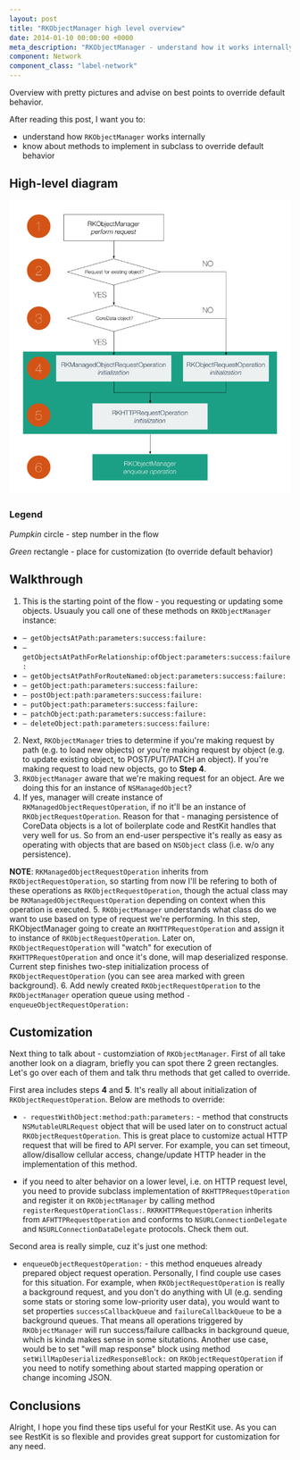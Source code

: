 ```yaml
---
layout: post
title: "RKObjectManager high level overview"
date: 2014-01-10 00:00:00 +0000
meta_description: "RKObjectManager - understand how it works internally. Understand where to override default behavior"
component: Network
component_class: "label-network"
---
```

Overview with pretty pictures and advise on best points to override default behavior.

After reading this post, I want you to:

* understand how `RKObjectManager` works internally
* know about methods to implement in subclass to override default behavior

## High-level diagram

![RKObjectManager flow diagram](/images/RKObjectManager_diagram_flow.png)

### Legend

*Pumpkin* circle - step number in the flow
  
*Green* rectangle - place for customization (to override default behavior)

## Walkthrough

1. This is the starting point of the flow - you requesting or updating some objects. Usuauly you call one of these methods on `RKObjectManager` instance:
  * `– getObjectsAtPath:parameters:success:failure:`
  * `– getObjectsAtPathForRelationship:ofObject:parameters:success:failure:`
  * `– getObjectsAtPathForRouteNamed:object:parameters:success:failure:`
  * `– getObject:path:parameters:success:failure:`
  * `– postObject:path:parameters:success:failure:`
  * `– putObject:path:parameters:success:failure:`
  * `– patchObject:path:parameters:success:failure:`
  * `– deleteObject:path:parameters:success:failure:`
2. Next, `RKObjectManager` tries to determine if you're making request by path (e.g. to load new objects) or you're making request by object (e.g. to update existing object, to POST/PUT/PATCH an object). If you're making request to load new objects, go to **Step 4**.
3. `RKObjectManager` aware that we're making request for an object. Are we doing this for an instance of `NSManagedObject`?
4. If yes, manager will create instance of `RKManagedObjectRequestOperation`, if no it'll be an instance of `RKObjectRequestOperation`. Reason for that - managing persistence of CoreData objects is a lot of boilerplate code and RestKit handles that very well for us. So from an end-user perspective it's really as easy as operating with objects that are based on `NSObject` class (i.e. w/o any persistence).

  **NOTE**: `RKManagedObjectRequestOperation` inherits from `RKObjectRequestOperation`, so starting from now I'll be refering to both of these operations as `RKObjectRequestOperation`, though the actual class may be `RKManagedObjectRequestOperation` depending on context when this operation is executed.
5. `RKObjectManager` understands what class do we want to use based on type of request we're performing. In this step, RKObjectManager going to create an `RKHTTPRequestOperation` and assign it to instance of `RKObjectRequestOperation`. Later on, `RKObjectRequestOperation` will "watch" for execution of `RKHTTPRequestOperation` and once it's done, will map deserialized response. Current step finishes two-step initialization process of `RKObjectRequestOperation` (you can see area marked with green background).
6. Add newly created `RKObjectRequestOperation` to the `RKObjectManager` operation queue using method `- enqueueObjectRequestOperation:`

## Customization

Next thing to talk about - customziation of `RKObjectManager`. First of all take another look on a diagram, briefly you can spot there 2 green rectangles.
Let's go over each of them and talk thru methods that get called to override.

First area includes steps **4** and **5**. It's really all about initialization of `RKObjectRequestOperation`. Below are methods to override:

  * `- requestWithObject:method:path:parameters:` - method that constructs `NSMutableURLRequest` object that will be used later on to construct actual `RKObjectRequestOperation`. 
  This is great place to customize actual HTTP request that will be fired to API server. For example, you can set timeout, allow/disallow cellular access, change/update HTTP header in the implementation of this method.

  * if you need to alter behavior on a lower level, i.e. on HTTP request level, you need to provide subclass implementation of `RKHTTPRequestOperation` and register it on `RKObjectManager` by calling method `registerRequestOperationClass:`. `RKRKHTTPRequestOperation` inherits from `AFHTTPRequestOperation` and conforms to `NSURLConnectionDelegate` and `NSURLConnectionDataDelegate` protocols. Check them out.

Second area is really simple, cuz it's just one method:

* `enqueueObjectRequestOperation:` - this method enqueues already prepared object request operation. Personally, I find couple use cases for this situation. For example, when `RKObjectRequestOperation` is really a background request, and you don't do anything with UI (e.g. sending some stats or storing some low-priority user data), you would want to set properties `successCallbackQueue` and `failureCallbackQueue` to be a background queues. That means all operations triggered by `RKObjectManager` will run success/failure callbacks in background queue, which is kinda makes sense in some situtations. Another use case, would be to set "will map response" block using method `setWillMapDeserializedResponseBlock:` on `RKObjectRequestOperation` if you need to notify something about started mapping operation or change incoming JSON.

## Conclusions

Alright, I hope you find these tips useful for your RestKit use. As you can see RestKit is so flexible and provides great support for customization for any need.